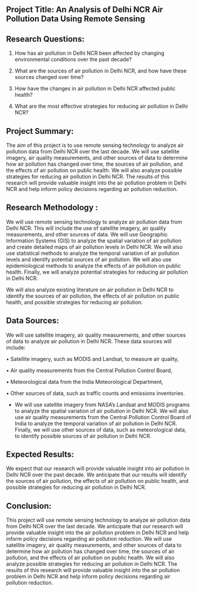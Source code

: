 ## Project Title: An Analysis of Delhi NCR Air Pollution Data Using Remote Sensing

## Research Questions:

1. How has air pollution in Delhi NCR been affected by changing environmental conditions over the past decade?

2. What are the sources of air pollution in Delhi NCR, and how have these sources changed over time?

3. How have the changes in air pollution in Delhi NCR affected public health?

4. What are the most effective strategies for reducing air pollution in Delhi NCR?

## Project Summary:

The aim of this project is to use remote sensing technology to analyze air pollution data from Delhi NCR over the last decade. We will use satellite imagery, air quality measurements, and other sources of data to determine how air pollution has changed over time, the sources of air pollution, and the effects of air pollution on public health. We will also analyze possible strategies for reducing air pollution in Delhi NCR. The results of this research will provide valuable insight into the air pollution problem in Delhi NCR and help inform policy decisions regarding air pollution reduction.

## Research Methodology : 

We will use remote sensing technology to analyze air pollution data from Delhi NCR. This will include the use of satellite imagery, air quality measurements, and other sources of data. We will use Geographic Information Systems (GIS) to analyze the spatial variation of air pollution and create detailed maps of air pollution levels in Delhi NCR. We will also use statistical methods to analyze the temporal variation of air pollution levels and identify potential sources of air pollution. We will also use epidemiological methods to analyze the effects of air pollution on public health. Finally, we will analyze potential strategies for reducing air pollution in Delhi NCR.


We will also analyze existing literature on air pollution in Delhi NCR to identify the sources of air pollution, the effects of air pollution on public health, and possible strategies for reducing air pollution.

## Data Sources:

We will use satellite imagery, air quality measurements, and other sources of data to analyze air pollution in Delhi NCR. These data sources will include:

• Satellite imagery, such as MODIS and Landsat, to measure air quality,

• Air quality measurements from the Central Pollution Control Board,

• Meteorological data from the India Meteorological Department,

• Other sources of data, such as traffic counts and emissions inventories.

- We will use satellite imagery from NASA’s Landsat and MODIS programs to analyze the spatial variation of air pollution in Delhi NCR. We will also use air quality measurements from the Central Pollution Control Board of India to analyze the temporal variation of air pollution in Delhi NCR. Finally, we will use other sources of data, such as meteorological data, to identify possible sources of air pollution in Delhi NCR.


## Expected Results:

We expect that our research will provide valuable insight into air pollution in Delhi NCR over the past decade. We anticipate that our results will identify the sources of air pollution, the effects of air pollution on public health, and possible strategies for reducing air pollution in Delhi NCR.


## Conclusion:

This project will use remote sensing technology to analyze air pollution data from Delhi NCR over the last decade. We anticipate that our research will provide valuable insight into the air pollution problem in Delhi NCR and help inform policy decisions regarding air pollution reduction.
We will use satellite imagery, air quality measurements, and other sources of data to determine how air pollution has changed over time, the sources of air pollution, and the effects of air pollution on public health. We will also analyze possible strategies for reducing air pollution in Delhi NCR. The results of this research will provide valuable insight into the air pollution problem in Delhi NCR and help inform policy decisions regarding air pollution reduction.


